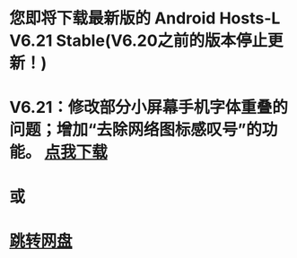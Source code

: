 您即将下载最新版的 Android Hosts-L V6.21 Stable(V6.20之前的版本停止更新！)
===============
V6.21：修改部分小屏幕手机字体重叠的问题；增加“去除网络图标感叹号”的功能。
[点我下载](https://github.com/lack006/Android-Hosts-L/raw/master/apk/Android_Hosts-L.apk)
===============
或
===============
[跳转网盘](http://t.cn/Rv7Rr1c)
===============

